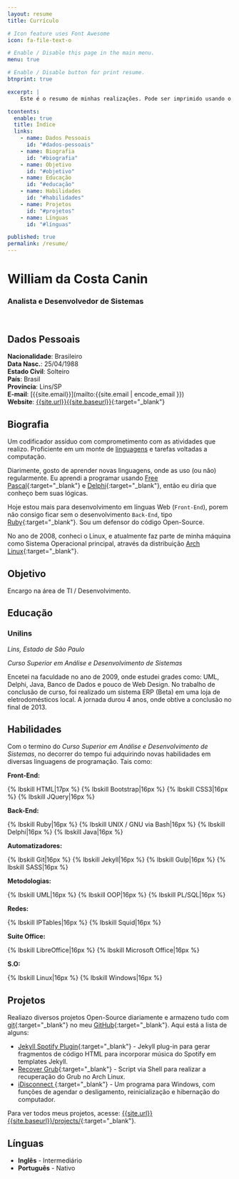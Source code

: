 ```yaml
---
layout: resume
title: Currículo

# Icon feature uses Font Awesome
icon: fa-file-text-o

# Enable / Disable this page in the main menu.
menu: true

# Enable / Disable button for print resume.
btnprint: true

excerpt: |
    Este é o resumo de minhas realizações. Pode ser imprimido usando o atalho do navegador (Ctrl + P) ou usando o botão 'Imprimir'.

tcontents:
  enable: true
  title: Índice
  links:
    - name: Dados Pessoais
      id: "#dados-pessoais"
    - name: Biografia
      id: "#biografia"
    - name: Objetivo
      id: "#objetivo"      
    - name: Educação
      id: "#educação"
    - name: Habilidades
      id: "#habilidades"
    - name: Projetos
      id: "#projetos"
    - name: Línguas
      id: "#línguas"      

published: true
permalink: /resume/
---
```


#  William da Costa Canin
### Analista e Desenvolvedor de Sistemas

<br>

## Dados Pessoais

**Nacionalidade**: Brasileiro   
**Data Nasc.**: 25/04/1988  
**Estado Civil**: Solteiro   
**País**: Brasil   
**Província**: Lins/SP   
**E-mail**: [{{site.email}}](mailto:{{site.email | encode_email }})   
**Website**: [{{site.url}}{{site.baseurl}}]({{site.url}}{{site.baseurl}}){:target="_blank"}   


## Biografia

Um codificador assíduo com comprometimento com as atividades que realizo. Proficiente em um monte de [linguagens](#habilidades) e tarefas voltadas a computação. 

Diarimente, gosto de aprender novas linguagens, onde as uso (ou não) regularmente. Eu aprendi a programar usando [Free Pascal](http://www.freepascal.org/){:target="_blank"} e [Delphi](https://www.embarcadero.com/products/delphi){:target="_blank"}, então eu diria que conheço bem suas lógicas. 

Hoje estou mais para desenvolvimento em línguas Web (`Front-End`), porem não consigo ficar sem o desenvolvimento `Back-End`, tipo [Ruby](https://www.ruby-lang.org){:target="_blank"}.  Sou um defensor do código Open-Source.

No ano de 2008, conheci o Linux, e atualmente faz parte de minha máquina como Sistema Operacional principal, através da distribuição [Arch Linux](https://www.archlinux.org/){:target="_blank"}.

## Objetivo

Encargo na área de TI / Desenvolvimento.

## Educação

### Unilins

*Lins, Estado de São Paulo*

*Curso Superior em Análise e Desenvolvimento de Sistemas*

Encetei na faculdade no ano de 2009, onde estudei grades como: UML, Delphi, Java, Banco de Dados e pouco de Web Design. No trabalho de conclusão de curso, foi realizado um sistema ERP (Beta) em uma loja de eletrodomésticos local. A jornada durou 4 anos, onde obtive a conclusão no final de 2013.

## Habilidades

Com o termino do *Curso Superior em Análise e Desenvolvimento de Sistemas*, no decorrer do tempo fui adquirindo novas habilidades em diversas linguagens de programação. Tais como:

**Front-End:**   

{% lbskill HTML|17px %}
{% lbskill Bootstrap|16px %}
{% lbskill CSS3|16px %}
{% lbskill JQuery|16px %}

**Back-End:**

{% lbskill Ruby|16px %}
{% lbskill UNIX / GNU via Bash|16px %}
{% lbskill Delphi|16px %}
{% lbskill Java|16px %}

**Automatizadores:**

{% lbskill Git|16px %}
{% lbskill Jekyll|16px %}
{% lbskill Gulp|16px %}
{% lbskill SASS|16px %}

**Metodologias:**

{% lbskill UML|16px %}
{% lbskill OOP|16px %}
{% lbskill PL/SQL|16px %}


**Redes:**

{% lbskill IPTables|16px %}
{% lbskill Squid|16px %}

**Suite Office:**

{% lbskill LibreOffice|16px %}
{% lbskill Microsoft Office|16px %}

**S.O:**

{% lbskill Linux|16px %}
{% lbskill Windows|16px %}


## Projetos

Realiazo diversos projetos Open-Source diariamente e armazeno tudo com [git](https://git-scm.com/){:target="_blank"} no meu [GitHub](https://github.com/williamcanin){:target="_blank"}. Aqui está a lista de alguns:

* [Jekyll Spotify Plugin](http://williamcanin.github.io/jekyll-spotify-plugin){:target="_blank"} - Jekyll plug-in para gerar fragmentos de código HTML para incorporar música do Spotify em templates Jekyll.
* [Recover Grub](https://github.com/williamcanin/recover-grub){:target="_blank"} - Script via Shell para realizar a recuperação do Grub no Arch Linux.
* [iDisconnect ](http://williamcanin.com/idisconnect){:target="_blank"} - Um programa para Windows, com funções de agendar o desligamento, reinicialização e hibernação do computador.

Para ver todos meus projetos, acesse: [{{site.url}}{{site.baseurl}}/projects/]({{site.url}}{{site.baseurl}}/projects/){:target="_blank"}.
## Línguas

* **Inglês** - Intermediário
* **Português** - Nativo